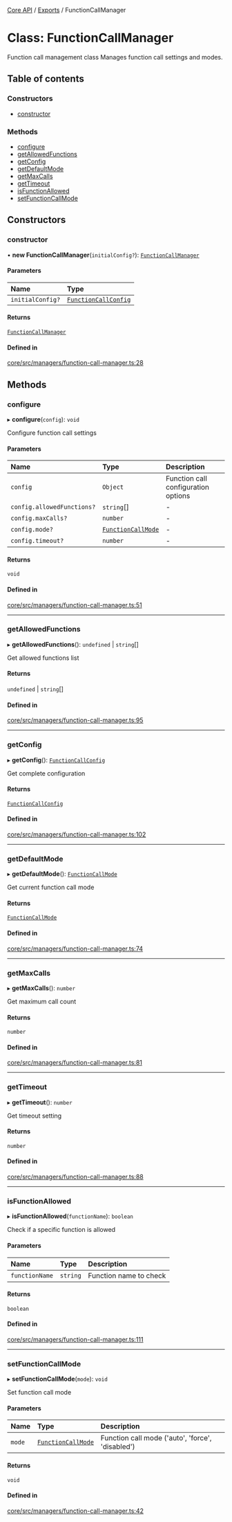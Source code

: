 [Core API](../../) / [Exports](../modules) / FunctionCallManager

# Class: FunctionCallManager

Function call management class
Manages function call settings and modes.

## Table of contents

### Constructors

- [constructor](FunctionCallManager#constructor)

### Methods

- [configure](FunctionCallManager#configure)
- [getAllowedFunctions](FunctionCallManager#getallowedfunctions)
- [getConfig](FunctionCallManager#getconfig)
- [getDefaultMode](FunctionCallManager#getdefaultmode)
- [getMaxCalls](FunctionCallManager#getmaxcalls)
- [getTimeout](FunctionCallManager#gettimeout)
- [isFunctionAllowed](FunctionCallManager#isfunctionallowed)
- [setFunctionCallMode](FunctionCallManager#setfunctioncallmode)

## Constructors

### constructor

• **new FunctionCallManager**(`initialConfig?`): [`FunctionCallManager`](FunctionCallManager)

#### Parameters

| Name | Type |
| :------ | :------ |
| `initialConfig?` | [`FunctionCallConfig`](../interfaces/FunctionCallConfig) |

#### Returns

[`FunctionCallManager`](FunctionCallManager)

#### Defined in

[core/src/managers/function-call-manager.ts:28](https://github.com/woojubb/robota/blob/67406abb83c9116fb1693a24e5876025b7fb3063/packages/core/src/managers/function-call-manager.ts#L28)

## Methods

### configure

▸ **configure**(`config`): `void`

Configure function call settings

#### Parameters

| Name | Type | Description |
| :------ | :------ | :------ |
| `config` | `Object` | Function call configuration options |
| `config.allowedFunctions?` | `string`[] | - |
| `config.maxCalls?` | `number` | - |
| `config.mode?` | [`FunctionCallMode`](../modules#functioncallmode) | - |
| `config.timeout?` | `number` | - |

#### Returns

`void`

#### Defined in

[core/src/managers/function-call-manager.ts:51](https://github.com/woojubb/robota/blob/67406abb83c9116fb1693a24e5876025b7fb3063/packages/core/src/managers/function-call-manager.ts#L51)

___

### getAllowedFunctions

▸ **getAllowedFunctions**(): `undefined` \| `string`[]

Get allowed functions list

#### Returns

`undefined` \| `string`[]

#### Defined in

[core/src/managers/function-call-manager.ts:95](https://github.com/woojubb/robota/blob/67406abb83c9116fb1693a24e5876025b7fb3063/packages/core/src/managers/function-call-manager.ts#L95)

___

### getConfig

▸ **getConfig**(): [`FunctionCallConfig`](../interfaces/FunctionCallConfig)

Get complete configuration

#### Returns

[`FunctionCallConfig`](../interfaces/FunctionCallConfig)

#### Defined in

[core/src/managers/function-call-manager.ts:102](https://github.com/woojubb/robota/blob/67406abb83c9116fb1693a24e5876025b7fb3063/packages/core/src/managers/function-call-manager.ts#L102)

___

### getDefaultMode

▸ **getDefaultMode**(): [`FunctionCallMode`](../modules#functioncallmode)

Get current function call mode

#### Returns

[`FunctionCallMode`](../modules#functioncallmode)

#### Defined in

[core/src/managers/function-call-manager.ts:74](https://github.com/woojubb/robota/blob/67406abb83c9116fb1693a24e5876025b7fb3063/packages/core/src/managers/function-call-manager.ts#L74)

___

### getMaxCalls

▸ **getMaxCalls**(): `number`

Get maximum call count

#### Returns

`number`

#### Defined in

[core/src/managers/function-call-manager.ts:81](https://github.com/woojubb/robota/blob/67406abb83c9116fb1693a24e5876025b7fb3063/packages/core/src/managers/function-call-manager.ts#L81)

___

### getTimeout

▸ **getTimeout**(): `number`

Get timeout setting

#### Returns

`number`

#### Defined in

[core/src/managers/function-call-manager.ts:88](https://github.com/woojubb/robota/blob/67406abb83c9116fb1693a24e5876025b7fb3063/packages/core/src/managers/function-call-manager.ts#L88)

___

### isFunctionAllowed

▸ **isFunctionAllowed**(`functionName`): `boolean`

Check if a specific function is allowed

#### Parameters

| Name | Type | Description |
| :------ | :------ | :------ |
| `functionName` | `string` | Function name to check |

#### Returns

`boolean`

#### Defined in

[core/src/managers/function-call-manager.ts:111](https://github.com/woojubb/robota/blob/67406abb83c9116fb1693a24e5876025b7fb3063/packages/core/src/managers/function-call-manager.ts#L111)

___

### setFunctionCallMode

▸ **setFunctionCallMode**(`mode`): `void`

Set function call mode

#### Parameters

| Name | Type | Description |
| :------ | :------ | :------ |
| `mode` | [`FunctionCallMode`](../modules#functioncallmode) | Function call mode ('auto', 'force', 'disabled') |

#### Returns

`void`

#### Defined in

[core/src/managers/function-call-manager.ts:42](https://github.com/woojubb/robota/blob/67406abb83c9116fb1693a24e5876025b7fb3063/packages/core/src/managers/function-call-manager.ts#L42)
